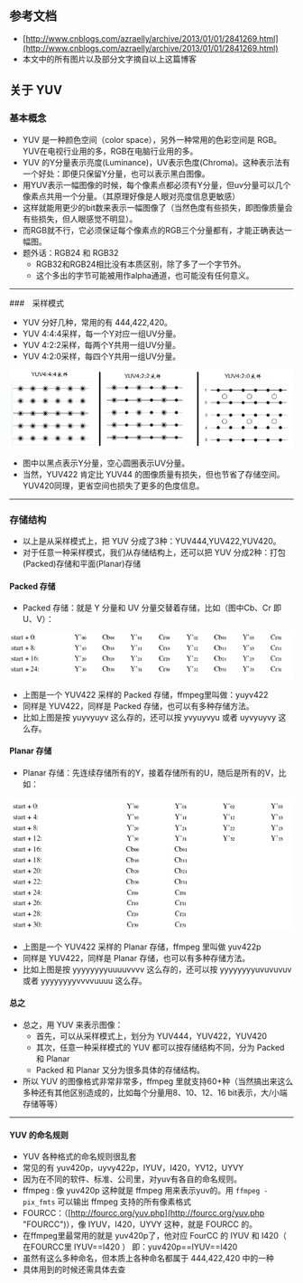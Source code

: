 ## 参考文档
* [http://www.cnblogs.com/azraelly/archive/2013/01/01/2841269.html](http://www.cnblogs.com/azraelly/archive/2013/01/01/2841269.html)
* 本文中的所有图片以及部分文字摘自以上这篇博客

## 关于 YUV

### 基本概念
* YUV 是一种颜色空间（color space），另外一种常用的色彩空间是 RGB。YUV在电视行业用的多，RGB在电脑行业用的多。
* YUV 的Y分量表示亮度(Luminance)，UV表示色度(Chroma)。这种表示法有一个好处：即便只保留Y分量，也可以表示黑白图像。
* 用YUV表示一幅图像的时候，每个像素点都必须有Y分量，但uv分量可以几个像素点共用一个分量。（其原理好像是人眼对亮度信息更敏感）
* 这样就能用更少的bit数来表示一幅图像了（当然色度有些损失，即图像质量会有些损失，但人眼感觉不明显）。
* 而RGB就不行，它必须保证每个像素点的RGB三个分量都有，才能正确表达一幅图。
* 题外话：RGB24 和 RGB32
	* RGB32和RGB24相比没有本质区别，除了多了一个字节外。
	* 这个多出的字节可能被用作alpha通道，也可能没有任何意义。  

---

###　采样模式
* YUV 分好几种，常用的有 444,422,420。
* YUV 4:4:4采样，每一个Y对应一组UV分量。
* YUV 4:2:2采样，每两个Y共用一组UV分量。 
* YUV 4:2:0采样，每四个Y共用一组UV分量。  

![三种采样的区别](yuv444_422_420.jpg)

* 图中以黑点表示Y分量，空心圆圈表示UV分量。
* 当然，YUV422 肯定比 YUV44 的图像质量有损失，但也节省了存储空间。YUV420同理，更省空间也损失了更多的色度信息。

---

### 存储结构
* 以上是从采样模式上，把 YUV 分成了3种：YUV444,YUV422,YUV420。
* 对于任意一种采样模式，我们从存储结构上，还可以把 YUV 分成2种：打包(Packed)存储和平面(Planar)存储

#### Packed 存储
* Packed 存储：就是 Y 分量和 UV 分量交替着存储，比如（图中Cb、Cr 即 U、V）：

![yuyv422](yuyv422.png)

* 上图是一个 YUV422 采样的 Packed 存储，ffmpeg里叫做：yuyv422
* 同样是 YUV422，同样是 Packed 存储，也可以有多种存储方法。
* 比如上图是按 yuyvyuyv 这么存的，还可以按 yvyuyvyu 或者 uyvyuyvy 这么存。

#### Planar 存储
* Planar 存储：先连续存储所有的Y，接着存储所有的U，随后是所有的V，比如：

![yuv422p](yuv422p.png)

* 上图是一个 YUV422 采样的 Planar 存储，ffmpeg 里叫做 yuv422p
* 同样是 YUV422，同样是 Planar 存储，也可以有多种存储方法。
* 比如上图是按 yyyyyyyyuuuuvvvv 这么存的，还可以按 yyyyyyyyuvuvuvuv 或者 yyyyyyyyvvvvuuuu 这么存。

#### 总之
* 总之，用 YUV 来表示图像：
	 * 首先，可以从采样模式上，划分为 YUV444，YUV422，YUV420 
	 * 其次，任意一种采样模式的 YUV 都可以按存储结构不同，分为 Packed 和 Planar
	 * Packed 和 Planar 又分为很多具体的存储结构。
* 所以 YUV 的图像格式非常非常多，ffmpeg 里就支持60+种（当然搞出来这么多种还有其他区别造成的，比如每个分量用8、10、12、16 bit表示，大/小端存储等等） 

---

#### YUV 的命名规则
* YUV 各种格式的命名规则很乱套
* 常见的有 yuv420p，uyvy422p，IYUV，I420，YV12，UYVY
* 因为在不同的软件、标准、公司里，对yuv有各自的命名规则。
* ffmpeg : 像 yuv420p 这种就是 ffmpeg 用来表示yuv的。用 `ffmpeg -pix_fmts` 可以输出 ffmpeg 支持的所有像素格式
* FOURCC：（[http://fourcc.org/yuv.php](http://fourcc.org/yuv.php "FOURCC")），像 IYUV，I420，UYVY 这种，就是 FOURCC 的。
* 在ffmpeg里最常用的就是 yuv420p了，他对应 FourCC 的 IYUV 和 I420（ 在FOURCC里 IYUV==I420 ）
即：yuv420p==IYUV==I420
* 虽然有这么多种命名，但本质上各种命名都属于 444,422,420 中的一种
* 具体用到的时候还需具体去查

